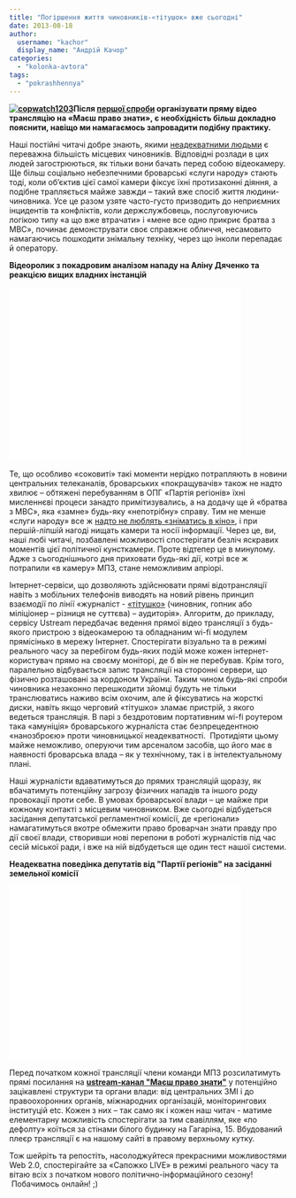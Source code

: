 ```yaml
---
title: "Погіршення життя чиновників-«тітушок» вже сьогодні"
date: 2013-08-18
author: 
  username: "kachor"
  display_name: "Андрій Качор"
categories: 
  - "kolonka-avtora"
tags: 
  - "pokrashhennya"
---
```


**[![copwatch1203](https://mpz.brovary.org/wp-content/uploads/2013/08/copwatch1203.jpg)](https://mpz.brovary.org/wp-content/uploads/2013/08/copwatch1203.jpg)Після [першої спроби](https://mpz.brovary.org/zavtra-mpz-zdiysnit-pryamu-translyatsiyu-aktsiyi-protestu-pid-brovarskim-sudom/) організувати пряму відео трансляцію на «Маєш право знати», є необхідність більш докладно пояснити, навіщо ми намагаємось запровадити подібну практику.**

Наші постійні читачі добре знають, якими [неадекватними людьми](https://mpz.brovary.org/brovarski-deputati-znovu-ne-hochut-v-kameru/) є переважна більшість місцевих чиновників. Відповідні розлади в цих людей загострюються, як тільки вони бачать перед собою відеокамеру. Ще більш соціально небезпечними броварські «слуги народу» стають тоді, коли об’єктив цієї самої камери фіксує їхні протизаконні діяння, а подібне трапляється майже завжди – такий вже спосіб життя людини-чиновника. Усе це разом узяте часто-густо призводить до неприємних інцидентів та конфліктів, коли держслужбовець, послуговуючись логікою типу «а що вже втрачати» і «мене все одно прикриє братва з МВС», починає демонструвати своє справжнє обличчя, несамовито намагаючись пошкодити знімальну техніку, через що інколи перепадає й оператору.

**Відеоролик з покадровим аналізом нападу на Аліну Дяченко та реакцією вищих владних інстанцій**

<iframe src="//www.youtube.com/embed/XpOO5AxBrvI" height="315" width="420" allowfullscreen frameborder="0"></iframe>

Те, що особливо «соковиті» такі моменти нерідко потрапляють в новини центральних телеканалів, броварських «покращувачів» також не надто хвилює – обтяжені перебуванням в ОПГ «Партія регіонів» їхні мисленнєві процеси занадто примітизувались, а на додачу ще й «братва з МВС», яка «замне» будь-яку «непотрібну» справу. Тим не менше «слуги народу» все ж [надто не люблять «зніматись в кіно»](https://www.youtube.com/watch?v=77lwLGI6AKQ), і при першій-ліпшій нагоді нищать камери та носії інформації. Через це, ви, наші любі читачі, позбавлені можливості спостерігати безліч яскравих моментів цієї політичної кунсткамери. Проте відтепер це в минулому. Адже з сьогоднішнього дня приховати будь-які дії, котрі все ж потрапили «в камеру» МПЗ, стане неможливим апріорі.

Інтернет-сервіси, що дозволяють здійснювати прямі відотрансляції навіть з мобільних телефонів виводять на новий рівень принцип взаємодії по лінії «журналіст - [«тітушко»](https://mpz.brovary.org/stvoryuyemo-reyestr-brovarskih-sportsmeniv-boyovikiv/) (чиновник, гопник або міліціонер – різниця не суттєва) – аудиторія». Алгоритм, до прикладу, сервісу Ustream передбачає ведення прямої відео трансляції з будь-якого пристрою з відеокамерою та обладнаним wi-fi модулем прямісінько в мережу Інтернет. Спостерігати візуально та в режимі реального часу за перебігом будь-яких подій може кожен інтернет-користувач прямо на своєму моніторі, де б він не перебував. Крім того, паралельно відбувається запис трансляції на сторонні сервери, що фізично розташовані за кордоном України. Таким чином будь-які спроби чиновника незаконно перешкодити зйомці будуть не тільки транслюватись наживо всім охочим, але й фіксуватись на жорсткі диски, навіть якщо черговий «тітушко» зламає пристрій, з якого ведеться трансляція. В парі з бездротовим портативним wi-fi роутером така «амуніція» броварського журналіста стає безпрецедентною «нанозброєю» проти чиновницької неадекватності.  Протидіяти цьому майже неможливо, оперуючи тим арсеналом засобів, що його має в наявності броварська влада – як у технічному, так і в інтелектуальному плані.

Наші журналісти вдаватимуться до прямих трансляцій щоразу, як вбачатимуть потенційну загрозу фізичних нападів та іншого роду провокації проти себе. В умовах броварської влади – це майже при кожному контакті з місцевим чиновником. Вже сьогодні відбудеться засідання депутатської регламентної комісії, де «регіонали» намагатимуться вкотре обмежити право броварчан знати правду про дії своєї влади, створивши нові перепони в роботі журналістів під час сесій міської ради, і вже на ній відбудеться ще один тест нашої системи.

**Неадекватна поведінка депутатів від "Партії регіонів" на засіданні земельної комісії**

<iframe src="//www.youtube.com/embed/eFQGU5W3Irw" height="315" width="420" allowfullscreen frameborder="0"></iframe>

Перед початком кожної трансляції члени команди МПЗ розсилатимуть прямі посилання на **[ustream-канал "Маєш право знати"](http://www.ustream.tv/channel/pravoznaty)** у потенційно зацікавлені структури та органи влади: від центральних ЗМІ і до правоохоронних органів, міжнародних організацій, моніторингових інституцій etc. Кожен з них – так само як і кожен наш читач - матиме елементарну можливість спостерігати за тим свавіллям, яке «по дефолту» коїться за стінами білого будинку на Гагаріна, 15. Вбудований плеєр трансляції є на нашому сайті в правому верхньому кутку.

Тож шейріть та репостіть, насолоджуйтеся прекрасними можливостями Web 2.0, спостерігайте за «Сапожко LIVE» в режимі реального часу та вітаю всіх з початком нового політично-інформаційного сезону!  Побачимось онлайн! ;)
